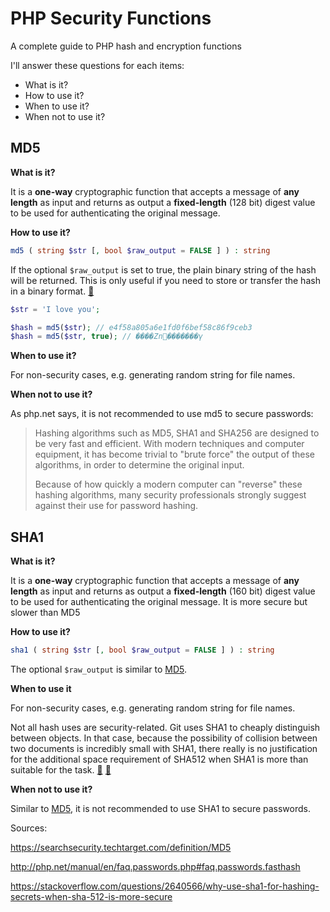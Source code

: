 # PHP Security Functions

A complete guide to PHP hash and encryption functions

I'll answer these questions for each items:

- What is it?
- How to use it?
- When to use it?
- When not to use it?



## MD5

**What is it?**

It is a **one-way** cryptographic function that accepts a message of **any length** as input and returns as output a **fixed-length** (128 bit) digest value to be used for authenticating the original message.



**How to use it?**

```php
md5 ( string $str [, bool $raw_output = FALSE ] ) : string
```



If the optional `$raw_output` is set to true, the plain binary string of the hash will be returned. This is only useful if you need to store or transfer the hash in a binary format.  [🔗](https://stackoverflow.com/a/7811439/3578287)

```php
$str = 'I love you';

$hash = md5($str); // e4f58a805a6e1fd0f6bef58c86f9ceb3
$hash = md5($str, true); // ����Zn�������γ
```



**When to use it?**

For non-security cases, e.g. generating random string for file names. 



**When not to use it?**

As php.net says, it is not recommended to use md5 to secure passwords:

>  Hashing algorithms such as MD5, SHA1 and SHA256 are designed to be very fast and efficient. With modern techniques and computer equipment, it has become trivial to "brute force" the output of these algorithms, in order to determine the original input.
>
>  Because of how quickly a modern computer can "reverse" these hashing algorithms, many security professionals strongly suggest against their use for password hashing.



## SHA1

**What is it?**

It is a **one-way** cryptographic function that accepts a message of **any length** as input and returns as output a **fixed-length** (160 bit) digest value to be used for authenticating the original message. It is more secure but slower than MD5



**How to use it?**

```php
sha1 ( string $str [, bool $raw_output = FALSE ] ) : string
```

The optional `$raw_output` is similar to [MD5](https://github.com/AliN11/php-security-functions#md5).



**When to use it**

For non-security cases, e.g. generating random string for file names. 

Not all hash uses are security-related. Git uses SHA1 to cheaply distinguish between objects. In that case, because the possibility of collision between two documents is incredibly small with SHA1, there really is no justification for the additional space requirement of SHA512 when SHA1 is more than suitable
for the task.  [🔗](https://stackoverflow.com/a/2640600/3578287) [🔗](https://stackoverflow.com/questions/2640566/why-use-sha1-for-hashing-secrets-when-sha-512-is-more-secure#comment2655203_2640566)



**When not to use it?**

Similar to [MD5](https://github.com/AliN11/php-security-functions#md5), it is not recommended to use SHA1 to secure passwords.

Sources:

https://searchsecurity.techtarget.com/definition/MD5

http://php.net/manual/en/faq.passwords.php#faq.passwords.fasthash

https://stackoverflow.com/questions/2640566/why-use-sha1-for-hashing-secrets-when-sha-512-is-more-secure